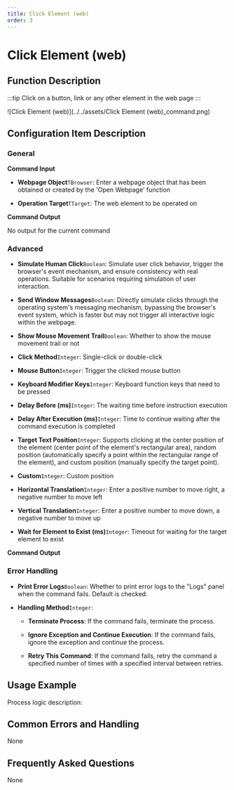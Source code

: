 ```yaml
---
title: Click Element (web)
order: 3
---
```


# Click Element (web)

## Function Description

:::tip 
Click on a button, link or any other element in the web page
:::

![Click Element (web)](../../assets/Click Element (web)_command.png)

## Configuration Item Description

### General

**Command Input**

- **Webpage Object**`TBrowser`: Enter a webpage object that has been obtained or created by the 'Open Webpage' function

- **Operation Target**`TTarget`: The web element to be operated on


**Command Output**

No output for the current command

### Advanced

- **Simulate Human Click**`Boolean`: Simulate user click behavior, trigger the browser's event mechanism, and ensure consistency with real operations. Suitable for scenarios requiring simulation of user interaction.

- **Send Window Messages**`Boolean`: Directly simulate clicks through the operating system's messaging mechanism, bypassing the browser's event system, which is faster but may not trigger all interactive logic within the webpage.

- **Show Mouse Movement Trail**`Boolean`: Whether to show the mouse movement trail or not

- **Click Method**`Integer`: Single-click or double-click

- **Mouse Button**`Integer`: Trigger the clicked mouse button

- **Keyboard Modifier Keys**`Integer`: Keyboard function keys that need to be pressed

- **Delay Before (ms)**`Integer`: The waiting time before instruction execution

- **Delay After Execution (ms)**`Integer`: Time to continue waiting after the command execution is completed

- **Target Text Position**`Integer`: Supports clicking at the center position of the element (center point of the element's rectangular area), random position (automatically specify a point within the rectangular range of the element), and custom position (manually specify the target point).

- **Custom**`Integer`: Custom position

- **Horizontal Translation**`Integer`: Enter a positive number to move right, a negative number to move left

- **Vertical Translation**`Integer`: Enter a positive number to move down, a negative number to move up

- **Wait for Element to Exist (ms)**`Integer`: Timeout for waiting for the target element to exist


**Command Output**

### Error Handling

- **Print Error Logs**`Boolean`: Whether to print error logs to the "Logs" panel when the command fails. Default is checked. 

- **Handling Method**`Integer`:

    - **Terminate Process**: If the command fails, terminate the process.

    - **Ignore Exception and Continue Execution**: If the command fails, ignore the exception and continue the process.

    - **Retry This Command**: If the command fails, retry the command a specified number of times with a specified interval between retries.

## Usage Example

Process logic description:

## Common Errors and Handling

None

## Frequently Asked Questions

None

